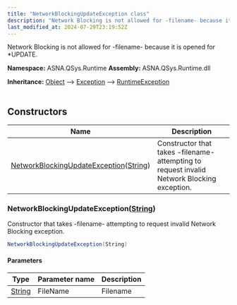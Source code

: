 ```yaml
---
title: "NetworkBlockingUpdateException class"
description: "Network Blocking is not allowed for -filename- because it is opened for *UPDATE. "
last_modified_at: 2024-07-29T23:19:52Z
---
```


Network Blocking is not allowed for -filename- because it is opened for *UPDATE.

**Namespace:** ASNA.QSys.Runtime
**Assembly:** ASNA.QSys.Runtime.dll

**Inheritance:** [Object](https://docs.microsoft.com/en-us/dotnet/api/system.object) --> [Exception](https://docs.microsoft.com/en-us/dotnet/api/system.exception) --> [RuntimeException](/reference/runtime/qsys-runtime/runtime-exception.html)
<br>
<br>

## Constructors

| Name | Description |
| --- | --- |
| [NetworkBlockingUpdateException](#networkblockingupdateexceptionstring)([String](https://docs.microsoft.com/en-us/dotnet/api/system.string)) | Constructor that takes -filename- attempting to request invalid Network Blocking exception.

### NetworkBlockingUpdateException([String](https://docs.microsoft.com/en-us/dotnet/api/system.string))

Constructor that takes -filename- attempting to request invalid Network Blocking exception.

```cs
NetworkBlockingUpdateException(String)
```

#### Parameters

| Type | Parameter name | Description
| --- | --- | ---
| [String](https://docs.microsoft.com/en-us/dotnet/api/system.string) | FileName | Filename

